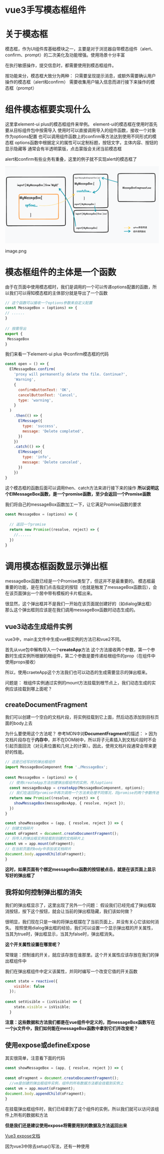 # vue3手写模态框组件

# 关于模态框

模态框，作为UI组件库基础模块之一，主要是对于浏览器自带模态组件（alert、confirm、prompt）的二次美化及功能增强。使用场景十分丰富

在执行敏感操作，提交信息时，都需要使用到模态框组件。

按功能来分，模态框大致分为两种： 只需要呈现提示消息，或额外需要确认用户操作的模态框（alert和confirm） 需要收集用户输入信息而进行接下来操作的模态框（prompt）

# 组件模态框要实现什么

这里拿element-ui plus的模态框组件来举例。 element-ui的模态框在使用时首先要从目标组件包中按需导入 使用时可以直接调用导入的组件函数，接收一个对象作为options配置 也可以调用组件函数上的confirm等方法达到使用不同形式的模态框 options函数中根据定义的属性可以定制标题，按钮文字，主体内容、按钮的显示隐藏等 通常会有半透明蒙版，点击蒙版会关闭当前模态框

alert和confirm有些业务有重叠，这里的例子就不实现alert的模态框了

![../../assets/Code/Vue/%E6%A8%A1%E6%80%81%E6%A1%86.png](../../assets/Code/Vue/%E6%A8%A1%E6%80%81%E6%A1%86.png)

image.png

# 模态框组件的主体是一个函数

由于在页面中使用模态框时，我们是调用的一个可以传递options配置的函数，所以我们可以得知模态框的主体部分就是导出了一个函数

```jsx
// 这个函数可以接收一个options参数来自定义配置
const MessageBox = (options) => {
// ......
}

// 按需导出
export {
 MessageBox
}
```

我们来看一下element-ui plus 中confirm模态框的代码

```jsx
const open = () => {
  ElMessageBox.confirm(
    'proxy will permanently delete the file. Continue?',
    'Warning',
    {
      confirmButtonText: 'OK',
      cancelButtonText: 'Cancel',
      type: 'warning',
    }
  )
    .then(() => {
      ElMessage({
        type: 'success',
        message: 'Delete completed',
      })
    })
    .catch(() => {
      ElMessage({
        type: 'info',
        message: 'Delete canceled',
      })
    })
}
```

这个模态框的函数后面可以调用then、catch方法来进行接下来的操作 **所以说明这个ElMessageBox函数，是一个promise函数，至少会返回一个Promise函数**

我们将自己的messageBox函数加工一下，让它满足Promise函数的要求

```jsx
const MessageBox = (options) => {

  // 返回一个promise
  return new Promise((resolve, reject) => {
    //......
  })
}
```

# 调用模态框函数显示弹出框

messageBox函数已经是一个Promise类型了，但这并不是最重要的。 模态框最重要的功能，是在我们点击指定的按钮（也就是触发了messageBox函数后），会在该页面弹出一个居中带有模板的卡片框出来。

很显然，这个弹出框并不是我们一开始在该页面就创建好的（如dialog弹出框） 那么这个弹出框则应该是在我们调用messageBox函数时动态生成的。

## vue3动态生成组件实例

vue3中，main主文件中生成vue根实例的方法已和vue2不同。

首先从vue包中解构导入一个**createApp**方法 这个方法接收两个参数，第一个参数时生成实例所根据的根组件，第二个参数是要传递给根组件的prop（在组件中使用props接收）

所以，使用craeteApp这个方法我们也可以动态的生成需要显示的弹出框来。

问题是： 根组件实例通过实例的mount方法挂载到根节点上，我们动态生成的实例应该挂载到哪上面呢？

## createDocumentFragment

我们可以创建一个空白的文档片段，将实例挂载到它上面，然后动态添加到目标页面的body上去

为什么要使用这个方法呢？ 参考MDN中对**DocumentFragment**的描述： > 因为文档片段存在于**内存中**，并不在DOM树中，所以将子元素插入到文档片段时不会引起页面回流（对元素位置和几何上的计算）。因此，使用文档片段通常会带来更好的性能。

```jsx
// 这是已经写好的弹出框组件
import MessageBoxComponent from './MessageBox';

const MessageBox = (options) => {
  // 使用createApp方法创建弹出框组件的实例，传入options
  const messageBoxApp = createApp(MessageBoxComponent, options);
  // 我们在返回的promise中再次调用一个方法来处理不同情况，将promise的两个参数传进去
  return new Promise((resolve, reject) => {
    showMessageBox(messageBoxApp, { resolve, reject });
  })
}
```

```jsx
const showMessageBox = (app, { resolve, reject }) => {
// 创建文档碎片
const oFragment = document.createDocumentFragment();
// 将传入的弹出框实例挂载到创建的文档碎片上
const vm = app.mount(oFragment);
// 在当前页面的body中添加该文档碎片
document.body.appendChild(oFragment);
}
```

**这时，如果页面有个绑定messageBox函数的按钮被点击，就是在该页面上显示写好的弹出框了**

## 我将如何控制弹出框的消失

我们的弹出框显示了，这里出现了另外一个问题： 假设我们已经完成了弹出框取消按钮，按下这个按钮，就会让当前的弹出框隐藏，我们该如何做？

很明显，我们现在只是一味的将弹出框摆在了当前页面上，并没有关心它该如何消失。 按照使用dialog弹出框的经验，我们可以设置一个显示弹出框的开关属性，当其为true时，弹出框显示，当其为false时，弹出框消失。

**这个开关属性设置在哪里呢？**

常理是：控制谁的开关，就应该存放在谁那里。这个开关属性应该存放在我们的弹出框组件中

我们在弹出框组件中定义该属性，并同时编写一个改变它值的开关函数

```jsx
const state = reactive({
    visible: false
  });

const setVisible = (isVisible) => {
    state.visible = isVisible;
  }
```

**注意：这些数据和方法我们都是在vue组件中定义的，而messageBox函数写在一个js文件中，我们如何能在messageBox函数中拿到它们并改变呢？**

## 使用expose或defineExpose

其实很简单，注意看下面的代码

```jsx
const showMessageBox = (app, { resolve, reject }) => {

const oFragment = document.createDocumentFragment();
  //vm是创建的弹出框组件实例，组件的所有数据方法都会挂载到实例上
const vm = app.mount(oFragment);
document.body.appendChild(oFragment);
}
```

在挂载弹出框组件时，我们已经拿到了这个组件的实例，所以我们就可以访问该组件上所有的数据和方法

**但是我们还是建议使用expose将需要用到的数据及方法返回出来**

 [Vue3 expose文档](https://staging-cn.vuejs.org/api/options-state.html#expose)

因为vue3中除去setup()写法，还有一种使用<script setup>的语法糖，该标签时默认关闭的，即通过模板 ref 或者 $parent 链获取到的组件的公开实例，不会暴露任何在 <script setup> 中声明的绑定。
为了在 <script setup> 组件中明确要暴露出去的属性，使用 **defineExpose** 编译器宏

假如我们的组件是使用的<script setup>语法糖（vue3更推荐使用它）
使用defineExpose暴露出去我们需要使用的方法与数据

```jsx
const state = reactive({
    visible: false
  });

const setVisible = (isVisible) => {
    state.visible = isVisible;
  }

//====================================================

const { visible } = toRefs(state);
defineExpose({
    setVisible,
    state
  });
```

那么我们在向body中添加了该组件之后，调用暴露出来的的setVisible函数改变visible的数值为true

```jsx
//......
const vm = app.mount(oFragment);
document.body.appendChild(oFragment);

vm.setVisible(true);
```

在业务操作完成之后，我们点击取消或者确定（判定最后需要关闭弹出框时）
我们再次调用该方法将visible变为false

```jsx
//..........

vm.setVisible(false);
```

这是弹出框组件中弹出框盒子，他的显隐由该bisible控制

```jsx
 <div
      class="ui-message-box"
      v-show="visible"
    >

   ........

</div>
```

# **给函数挂载属性和方法**

在element-ui plus中，模态框有这样几种用法：
直接调用ElMessageBox
调用ElMessageBox.confirm()

从前面我们得知，ElMessageBox与我们自己的messageBox一样，是一个函数，怎么做到给函数挂载属性方法呢？

很简单，就这样挂

因为JS中的函数本质上也是对象，属于使用Function构造函数创建出来的实例，那么它也是可以添加属性的。

在这里我们定义一个数组，里面放入messageBox可能用到的方法名（这里只实现confirm和prompt）

```jsx
// 导出，因为在弹出框组件中需要用到它做字段验证
export const fields = ['confirm', 'prompt'];
```

通过以下方法给messageBox函数添加新的方法，对相应的options参数做改动

```jsx
fields.forEach(field => {
  // 给messageBox挂载方法，该方法也接收options
  MessageBox[field] = options => {
    console.log(field)
    // 将方法名也存入options参数中保存
    options.field = field;
    // 这个方法返回原本的messageBox
    return MessageBox(options);
  }
})
```

为什么返回原本的MessageBox函数呢？因为我们只需要根据不同messageBox方法中是否有动态添加的field属性就能判断当前属于调用的哪个方法了，这样集中编写代码会更加容易。

我们来验证一下
在messageBox函数中我们打印options中的field属性

```jsx
const MessageBox = (options) => {
  ++ console.log(options.field)

  const messageBoxApp = createApp(MessageBoxComponent, options);
  return new Promise((resolve, reject) => {
    showMessageBox(messageBoxApp, { resolve, reject });
  })
}
```

我们给三个按钮绑定messageBox方法，第二个按钮为messageBox.confirm，第三个为messageBox.prompt

打印结果如下： 和预想一样，没有问题

# **弹出框的确认和取消**

上面我们已经对不同方法创建的弹出框通过往options中添加属性，能够区分当前弹出的是哪种类型的模态框了（是confirm还是prompt）。

现在把目光聚焦到更核心的业务上来：不管哪种弹出框，底部都会有操作按钮。取消和确定，你可以不用，当它必须要有。

[弹出框主体是一个函数](notion://www.notion.so/vue3-eeaed762c4ba4d48b3d6fb2f4bce37ff#iEDRm)[生成文档碎片](notion://www.notion.so/vue3-eeaed762c4ba4d48b3d6fb2f4bce37ff#gqcDC)

在上两章节中我们知道，弹出框主体函数返回一个promise对象，在里面调用了生成模态框的代码。但是两个promise参数，resolve和reject被一起传给了showMessageBox函数（这样做为了让每个函数的分工更加明确），却还一直没有使用。

显然，当我们点击取消，会调用reject方法，表示我们取消这次异步动作
当我们点击确定，调用resolve方法，表示这次异步动作成功且进入下一步。

两个方法无一例外，执行后弹出框都将会关闭，关键的数据处理完毕通过方法返回，弹出框的任务也就完成了。

我们可以让两个按钮都绑定setVisible方法，在点击后使弹出框消失。

```jsx
<button
  class="btn btn-primary"
  @click="setVisible(false)"
>
   确定
</button>
<button
  class="btn btn-default"
  @click="setVisible(false)"
>
    取消
</button>
```

**但是问题是：这样子做怎么甄别使点的哪个按钮使弹出框隐藏的呢？(甚至有可能是点击呢右上角叉叉，或者模态框外部蒙版) 造成的影响就是无法判断该进行reslove方法还是reject方法**

所以推荐分别创建两个新的方法，以及一个用来储存弹出框关闭状态的属性

```jsx
<button
class="btn btn-primary"
@click="confirmBtnClick"
>
  确定
</button>
<button
class="btn btn-default"
@click="cancelBtnClick"
>
  取消
</button>

//===================================================

const state = reactive({
  visible: false,
  // 用来储存弹出框是以什么状态关闭的
  type: 'confirm'
  });

const setVisible = (isVisible) => {
    state.visible = isVisible;
  }

// 改变弹出框状态，同时关闭弹出框
const confirmBtnClick = () => {
    state.type = 'confirm';
    setVisible(false);
  }

  const cancelBtnClick = () => {
    state.type = 'cancel';
    setVisible(false);
  }
```

这样我们通过state.type属性就能判断点击呢弹出框的哪个按钮了

# **confirm与prompt的判别**

type属性有了，何时，以及怎么判断你点击了按钮，并触发reject或resolve方法呢？

[组件暴露属性](notion://www.notion.so/vue3-eeaed762c4ba4d48b3d6fb2f4bce37ff#PfEUR)

这一节我们将弹出框组件的state属性暴露出来，所以我们很容易拿到state.type属性。
**使用vue提供的watch侦听器，我们可以很方便侦听type属性的变化**。由于侦听器是惰性的，所以第一次加载type属性并不会触发它。

同时只有弹出框关闭，也就是当state.Visible属性为false时，才会触发侦听器

```jsx
 watch(vm.state, (state) => {
    if (!state.visible) {
      switch (state.type) {
        case 'cancel':
          reject();
          break;
        case 'confirm':
          resolve();
          break;
        default:
          break;
      }
     }
  })
```

## **侦听完毕后销毁弹出框组件？**

当侦听器侦听到弹出框隐藏，并根据type触发呢对应的方法后，这个弹出框的历史使命就完成了。下次调用它就是崭新的它，所以每次关闭弹出框后，最好能销毁掉这个组件，万一后面在该页面再也用不上它了，能节约一点性能。

```jsx
watch(vm.state, (state) => {
    if (!state.visible) {
      switch (state.type) {
        case 'cancel':
          reject();
          break;
        case 'confirm':
          resolve();
          break;
        default:
          break;
      }
      // 调用销毁组件的方法
      hideMessageBox(app);
     }
  })

const hideMessageBox = (app) => {
  // 销毁组件，也就是解绑它。
  app.unmount();
}
```

# **弹框的差异化处理**

## **prompt弹出框需要记录输入**

通过messageBox和messageBox.confirm创建的弹出框可以分为一组，他们十分的相似，只会显示一段信息，然后让用户进行确认操作。
而通过messageBox.prompt方法创建出来的弹出框则额外需要收集用户输入的信息，且在完成操作后将该信息返回至弹出框外部。

也就是，prompt弹出框组件需要一个输入框组件（input）
之前在给函数挂载属性时，我们已经往弹出框函数的options对象中创建了对应的type属性，通过这个属性我们能很方便的用v-if来动态显示一个输入框。

但是在这里，我们采取另一种方式，使用渲染函数区别type来动态渲染需要的组件

事实上，每个组件本质上就是一个函数或者对象，当一个函数返回一个渲染函数时，它也能当作组件直接在template中使用，同时由于是一个函数，在它当中能做许多灵活的操作

```jsx
// 我们将放有弹出框type类型的数组导出
export const fields = ['confirm', 'prompt'];

//================================================

/*
*之前往options对象中创建了field属性，在弹出框组件中可以使用props接收
*同时field属性只能是我们定义的，如果在fields数组中不包含属性值，应该返回一个错误
**/
const props = defineProps({
  field: {
    type: String,
    default: 'confirm',
    validator: (value) => {
      return fields.includes(value);
    }
  }
})

//==================================================

// state中定义第三个属性来储存prompt输入框的数值
const state = reactive({
    visible: false,
    promptValue: '',
    type: 'confirm'
  });

const ContentView = ({ field }) => {
  // 判断field属性的值，分别返回相应的渲染函数
  switch (field) {
    case !field || 'confirm':
      return h('p', null, props.content);
    case 'prompt':
      return h('input', {
        value: state.promptValue,
        onInput: e => state.promptValue = e.target.value,
        class: 'message-input'
      });
    default:
      return '';
  }
}

<div class="message-box-content">
  // 返回渲染函数的函数可以直接当作组件使用，这里将field属性传入
  <content-view :field="field" />
 </div>
```

## **自定义是否显示按钮**

许多弹出框的属性都是可以自定义的，标题，文字内容，按钮文字，当然也包括是否显示某个按钮。
如果不需要取消按钮，只需要在messageBox函数的options对象中传入相应的属性：**showCancelBtn:false**

```jsx
const props = defineProps({
    title: {
      type: String,
      default: 'Message',
    },
    content: {
      type: String,
      default: 'Message content.'
    },
    showCancelBtn: {
      type: Boolean,
      default: true
    },
    confirmBtnText: {
      type: String,
      default: 'OK'
    },
    cancelBtnText: {
      type: String,
      default: 'Cancel'
    },
    field: {
      type: String,
      default: 'confirm',
      validator: (value) => {
        return fields.includes(value);
      }
    }
  })

//==============================================================

// 通过传入的属性用v-if来控制按钮的显示隐藏
 <button
   class="btn btn-default"
   @click="cancelBtnClick"
   v-if="showCancelBtn"
  >
    {{ cancelBtnText }}
  </button>
```

# **弹出框关闭后要做什么**

弹出框的作用无非就两种：收集用户对某些操作的执行建议，收集用户输入的数据进行下阶段的操作

那么弹出框关闭后，特别是prompt弹出框，需要使用reslove方法需要返回一些东西出去

```jsx
  watch(vm.state, (state) => {
    if (!state.visible) {
      switch (state.type) {
        case 'cancel':
          reject();
          break;
        case 'confirm':
          // 当按下确认按钮，进行reslove方法，那收集到的信息（prompt方法）需要返回出去
          resolve(state.promptValue);
          break;
        default:
          break;
      }

      hideMessageBox(app);
    }
  })
```

```jsx
const showPromptMessageBox = () => {
    MyMessageBox.prompt({
      confirmBtnText: '确定',
      showCancelBtn: true,
      cancelBtnText: '取消',
      title: 'PromptMessageBox',
      content: 'This is PromptMessageBox content.'
    })
    .then((value) => {
      // resolve方法中我们要能获取到输入的内容，进行接下来的业务操作
       console.log('PromptMessageBox resolve:', value);
    }).catch(() => {
       console.log('PromptMessageBox reject');
    });
  }
```

# **后记**

这篇文章只是讲解整个弹出框编写的大致思路，里面使用的代码片段都是不完整的，只为方便理解我在干什么。
完整项目的代码放在这里：
todo（将会是个网址）

:::info
通过手写vue3的模态框，能学到这些东西：
**高阶函数**（函数返回一个函数）
vue3的**渲染函数**使用方法
vue3的动画过场组件 **transition** 
vue3 暴露组件方法与属性（expose）
vue3动态生成组件、插入页面的方法
函数也能挂载方法与属性
:::